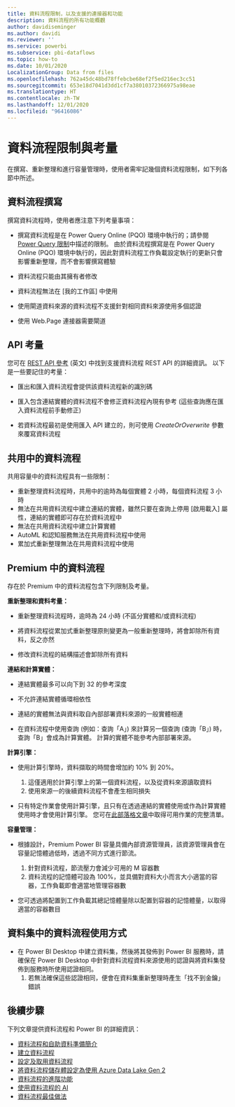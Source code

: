 ```yaml
---
title: 資料流程限制，以及支援的連接器和功能
description: 資料流程的所有功能概觀
author: davidiseminger
ms.author: davidi
ms.reviewer: ''
ms.service: powerbi
ms.subservice: pbi-dataflows
ms.topic: how-to
ms.date: 10/01/2020
LocalizationGroup: Data from files
ms.openlocfilehash: 762a45dc48bd78ffebcbe68ef2f5ed216ec3cc51
ms.sourcegitcommit: 653e18d7041d3dd1cf7a38010372366975a98eae
ms.translationtype: HT
ms.contentlocale: zh-TW
ms.lasthandoff: 12/01/2020
ms.locfileid: "96416086"
---
```

# <a name="dataflows-limitations-and-considerations"></a>資料流程限制與考量

在撰寫、重新整理和進行容量管理時，使用者需牢記幾個資料流程限制，如下列各節中所述。

## <a name="dataflow-authoring"></a>資料流程撰寫

撰寫資料流程時，使用者應注意下列考量事項：

* 撰寫資料流程是在 Power Query Online (PQO) 環境中執行的；請參閱 [Power Query 限制](/power-query/power-query-online-limits)中描述的限制。
由於資料流程撰寫是在 Power Query Online (PQO) 環境中執行的，因此對資料流程工作負載設定執行的更新只會影響重新整理，而不會影響撰寫體驗

* 資料流程只能由其擁有者修改

* 資料流程無法在 [我的工作區] 中使用

* 使用閘道資料來源的資料流程不支援針對相同資料來源使用多個認證

* 使用 Web.Page 連接器需要閘道

## <a name="api-considerations"></a>API 考量

您可在 [REST API 參考](/rest/api/power-bi/dataflows) (英文) 中找到支援資料流程 REST API 的詳細資訊。 以下是一些要記住的考量：

* 匯出和匯入資料流程會提供該資料流程新的識別碼

* 匯入包含連結實體的資料流程不會修正資料流程內現有參考 (這些查詢應在匯入資料流程前手動修正)

* 若資料流程最初是使用匯入 API 建立的，則可使用 *CreateOrOverwrite* 參數來覆寫資料流程

## <a name="dataflows-in-shared"></a>共用中的資料流程

共用容量中的資料流程具有一些限制：

* 重新整理資料流程時，共用中的逾時為每個實體 2 小時，每個資料流程 3 小時
* 無法在共用資料流程中建立連結的實體，雖然只要在查詢上停用 [啟用載入] 屬性，連結的實體即可存在於資料流程中
* 無法在共用資料流程中建立計算實體
* AutoML 和認知服務無法在共用資料流程中使用
* 累加式重新整理無法在共用資料流程中使用

## <a name="dataflows-in-premium"></a>Premium 中的資料流程

存在於 Premium 中的資料流程包含下列限制及考量。

**重新整理和資料考量：**

* 重新整理資料流程時，逾時為 24 小時 (不區分實體和/或資料流程)

* 將資料流程從累加式重新整理原則變更為一般重新整理時，將會卸除所有資料，反之亦然

* 修改資料流程的結構描述會卸除所有資料

**連結和計算實體：**

* 連結實體最多可以向下到 32 的參考深度

* 不允許連結實體循環相依性

* 連結的實體無法與資料取自內部部署資料來源的一般實體相連

* 在資料流程中使用查詢 (例如：查詢「A」) 來計算另一個查詢 (查詢「B」) 時，查詢「B」會成為計算實體。 計算的實體不能參考內部部署來源。


**計算引擎：**

* 使用計算引擎時，資料擷取的時間會增加約 10% 到 20%。

  1. 這僅適用於計算引擎上的第一個資料流程，以及從資料來源讀取資料
  2. 使用來源一的後續資料流程不會產生相同損失

* 只有特定作業會使用計算引擎，且只有在透過連結的實體使用或作為計算實體使用時才會使用計算引擎。 您可在[此部落格文章](http://petcu40.blogspot.com/2019/06/m-folding-in-enhanced-engine-of-power.html)中取得可用作業的完整清單。


**容量管理：**

* 根據設計，Premium Power BI 容量具備內部資源管理員，該資源管理員會在容量記憶體過低時，透過不同方式進行節流。

  1. 針對資料流程，節流壓力會減少可用的 M 容器數
  2. 資料流程的記憶體可設為 100%，並具備對資料大小而言大小適當的容器，工作負載即會適當地管理容器數

* 您可透過將配置到工作負載其總記憶體量除以配置到容器的記憶體量，以取得適當的容器數目

## <a name="dataflow-usage-in-datasets"></a>資料集中的資料流程使用方式

* 在 Power BI Desktop 中建立資料集，然後將其發佈到 Power BI 服務時，請確保在 Power BI Desktop 中針對資料流程資料來源使用的認證與將資料集發佈到服務時所使用認證相同。
  1. 若無法確保這些認證相同，便會在資料集重新整理時產生「找不到金鑰」錯誤

## <a name="next-steps"></a>後續步驟
下列文章提供資料流程和 Power BI 的詳細資訊：

* [資料流程和自助資料準備簡介](dataflows-introduction-self-service.md)
* [建立資料流程](dataflows-create.md)
* [設定及取用資料流程](dataflows-configure-consume.md)
* [將資料流程儲存體設定為使用 Azure Data Lake Gen 2](dataflows-azure-data-lake-storage-integration.md)
* [資料流程的進階功能](dataflows-premium-features.md)
* [使用資料流程的 AI](dataflows-machine-learning-integration.md)
* [資料流程最佳做法](dataflows-best-practices.md)